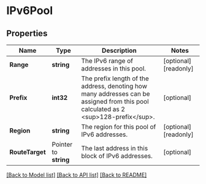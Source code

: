 # IPv6Pool

## Properties

Name | Type | Description | Notes
------------ | ------------- | ------------- | -------------
**Range** | **string** | The IPv6 range of addresses in this pool.  | [optional] [readonly] 
**Prefix** | **int32** | The prefix length of the address, denoting how many addresses can be assigned from this pool calculated as 2 &lt;sup&gt;128-prefix&lt;/sup&gt;.  | [optional] 
**Region** | **string** | The region for this pool of IPv6 addresses.  | [optional] [readonly] 
**RouteTarget** | Pointer to **string** | The last address in this block of IPv6 addresses.  | [optional] 

[[Back to Model list]](../README.md#documentation-for-models) [[Back to API list]](../README.md#documentation-for-api-endpoints) [[Back to README]](../README.md)


